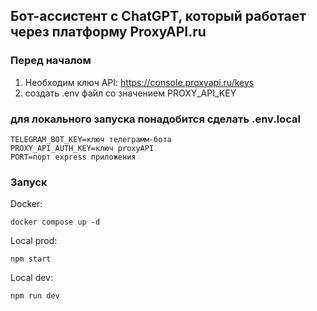 ## Бот-ассистент с ChatGPT, который работает через платформу ProxyAPI.ru

### Перед началом

1. Необходим ключ API: https://console.proxyapi.ru/keys
2. создать .env файл со значением PROXY_API_KEY

### для локального запуска понадобится сделать .env.local

```
TELEGRAM_BOT_KEY=ключ телеграмм-бота
PROXY_API_AUTH_KEY=ключ proxyAPI
PORT=порт express приложения
```

### Запуск

Docker:

```
docker compose up -d
```

Local prod:

```
npm start
```

Local dev:

```
npm run dev
```
